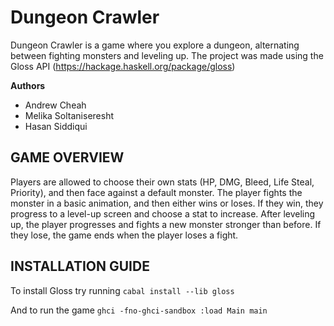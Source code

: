 # Dungeon Crawler

Dungeon Crawler is a game where you explore a dungeon, alternating between fighting monsters and leveling up. The project was made using the Gloss API (https://hackage.haskell.org/package/gloss)

**Authors**
- Andrew Cheah
- Melika Soltaniseresht
- Hasan Siddiqui 

## GAME OVERVIEW
Players are allowed to choose their own stats (HP, DMG, Bleed, Life Steal, Priority), and then face against a default monster.
The player fights the monster in a basic animation, and then either wins or loses. 
If they win, they progress to a level-up screen and choose a stat to increase. After leveling up, the player progresses and fights a new monster stronger than before. 
If they lose, the game ends when the player loses a fight. 

## INSTALLATION GUIDE
To install Gloss try running
`
cabal install --lib gloss
`

And to run the game
`
ghci -fno-ghci-sandbox
:load Main
main
`
